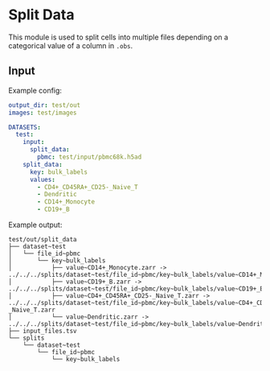 # Split Data

This module is used to split cells into multiple files depending on a categorical value of a column in ``.obs``.

## Input

Example config:

```yaml
output_dir: test/out
images: test/images

DATASETS:
  test:
    input:
      split_data:
        pbmc: test/input/pbmc68k.h5ad
    split_data:
      key: bulk_labels
      values:
        - CD4+_CD45RA+_CD25-_Naive_T
        - Dendritic
        - CD14+_Monocyte
        - CD19+_B
```

Example output:

```shell
test/out/split_data
├── dataset~test
│   └── file_id~pbmc
│       └── key~bulk_labels
│           ├── value~CD14+_Monocyte.zarr -> ../../../splits/dataset~test/file_id~pbmc/key~bulk_labels/value~CD14+_Monocyte.zarr
│           ├── value~CD19+_B.zarr -> ../../../splits/dataset~test/file_id~pbmc/key~bulk_labels/value~CD19+_B.zarr
│           ├── value~CD4+_CD45RA+_CD25-_Naive_T.zarr -> ../../../splits/dataset~test/file_id~pbmc/key~bulk_labels/value~CD4+_CD45RA+_CD25-_Naive_T.zarr
│           └── value~Dendritic.zarr -> ../../../splits/dataset~test/file_id~pbmc/key~bulk_labels/value~Dendritic.zarr
├── input_files.tsv
└── splits
    └── dataset~test
        └── file_id~pbmc
            └── key~bulk_labels
```